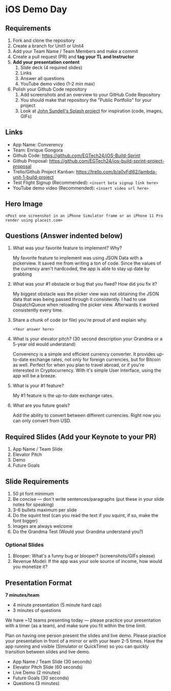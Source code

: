 # iOS Demo Day

## Requirements

1. Fork and clone the repository
2. Create a branch for Unit1 or Unit4
3. Add your Team Name / Team Members and make a commit
4. Create a pull request (PR) and **tag your TL and Instructor**
5. **Add your presentation content**
    1. Slide deck (4 required slides)
    2. Links
    3. Answer all questions 
    4. YouTube demo video (1-2 min max)
6. Polish your Github Code repository
    1. Add screenshots and an overview to your GitHub Code Repository
    2. You should make that repository the "Public Portfolio" for your project
    3. Look at [John Sundell's Splash project](https://github.com/JohnSundell/Splash) for inspiration (code, images, GIFs)


## Links

* App Name: Converency
* Team: Enrique Gongora
* Github Code: https://github.com/EGTech24/iOS-Build-Sprint
* Github Proposal: https://github.com/EGTech24/ios-build-sprint-project-proposal
* Trello/Github Project Kanban: https://trello.com/b/a0vFdl62/lambda-unit-1-build-project
* Test Flight Signup (Recommended): `<insert beta signup link here>`
* YouTube demo video (Recommended): `<insert video url here>`

## Hero Image

`<Post one screenshot in an iPhone Simulator frame or an iPhone 11 Pro render using placeit.com>`

## Questions (Answer indented below)

1. What was your favorite feature to implement? Why?

    My favorite feature to implement was using JSON Data with a pickerview. It saved me from writing a ton of code. Since the values of the currency aren't hardcoded, the app is able to stay up date by grabbing  

2. What was your #1 obstacle or bug that you fixed? How did you fix it?

    My biggest obstacle was the picker view was not obtaining the JSON data that was being passed through it consistently. I had to use DispatchQueue when reloading the picker view. Afterwards it worked consistently every time.
  
3. Share a chunk of code (or file) you're proud of and explain why.

    `<Your answer here>`
  
4. What is your elevator pitch? (30 second description your Grandma or a 5-year old would understand)

    Converency is a simple and efficient currency converter. It provides up-to-date exchange rates, not only for foreign currencies, but for Bitcoin as well. Perfect for when you plan to travel abroad, or if you're interested in Cryptocurrency. With it's simple User Interface, using the app will be a breeze.   
  
5. What is your #1 feature?

    My #1 feature is the up-to-date exchange rates. 
  
6. What are you future goals?

    Add the ability to convert between different currencies. Right now you can only convert from USD.  

## Required Slides (Add your Keynote to your PR)

1. App Name / Team Slide
2. Elevator Pitch
3. Demo
4. Future Goals

## Slide Requirements

1. 50 pt font minimum
2. Be concise — don't write sentences/paragraphs (put these in your slide notes for speaking)
3. 3-6 bullets maximum per slide
4. Do the squint test (can you read the text if you squint, if so, make the font bigger)
6. Images are always welcome
7. Do the Grandma Test (Would your Grandma understand you?)

### Optional Slides

1. Blooper: What's a funny bug or blooper? (screenshots/GIFs please)
2. Revenue Model: If the app was your sole source of income, how would you monetize it?

## Presentation Format

**7 minutes/team**

* 4 minute presentation (5 minute hard cap)
* 3 minutes of questions

We have ~12 teams presenting today — please practice your presentation with a timer (as a team), and make sure you fit within the time limit.

Plan on having one person present the slides and live demo. Please practice your presentation in front of a mirror or with your team 2-5 times. Have the app running and visible (Simulator or QuickTime) so you can quickly transition between slides and live demo.

* App Name / Team Slide (30 seconds)
* Elevator Pitch Slide (60 seconds)
* Live Demo (2 minutes)
* Future Goals (30 seconds)
* Questions (3 minutes)
